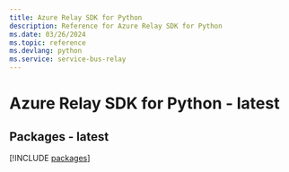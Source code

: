 ```yaml
---
title: Azure Relay SDK for Python
description: Reference for Azure Relay SDK for Python
ms.date: 03/26/2024
ms.topic: reference
ms.devlang: python
ms.service: service-bus-relay
---
```

# Azure Relay SDK for Python - latest
## Packages - latest
[!INCLUDE [packages](relay-index.md)]